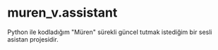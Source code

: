 # muren_v.assistant
Python ile kodladığım "Müren" sürekli güncel tutmak istediğim bir sesli asistan projesidir.
